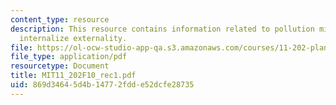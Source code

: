 ```yaml
---
content_type: resource
description: This resource contains information related to pollution mitigation to
  internalize externality.
file: https://ol-ocw-studio-app-qa.s3.amazonaws.com/courses/11-202-planning-economics-fall-2010/869d34645d4b14772fdde52dcfe28735_MIT11_202F10_rec1.pdf
file_type: application/pdf
resourcetype: Document
title: MIT11_202F10_rec1.pdf
uid: 869d3464-5d4b-1477-2fdd-e52dcfe28735
---
```

